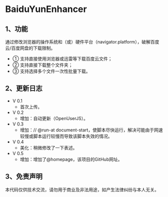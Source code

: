 # BaiduYunEnhancer

## 1、功能
通过修改浏览器的操作系统和（或）硬件平台（navigator.platform），破解百度云/百度网盘的下载限制。
* ① 支持直接使用浏览器或迅雷等下载百度云文件；
* ② 支持直接下载整个文件夹；
* ③ 支持选择多个文件一次性批量下载。

## 2、更新日志
* V 0.1
   * 首次上传。
* V 0.2
   * 增加：自动更新（OpenUserJS）。
* V 0.3
   * 增加：// @run-at document-start，使脚本尽快运行，解决可能由于网速较慢或脚本运行较慢而导致该脚本失效的情况。
* V 0.4
    * 美化：稍微修改了一下表述。
* V 0.5
    * 增加：增加了@homepage，该项目的GitHub网址。

## 3、免责声明
本代码仅供技术交流，请勿用于商业及非法用途，如产生法律纠纷与本人无关。
